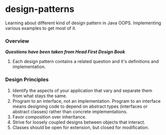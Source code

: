# design-patterns

Learning about different kind of design pattern in Java OOPS. Implementing various examples to get most of it.

### Overview
***Questions have been taken from Head First Design Book***

1. Each design pattern contains a related question and it's definitions and implementation. 

### Design Principles
1. Identify the aspects of your application that vary and separate them from what stays the same. 
2. Program to an interface, not an implementation. 
        Program to an interface means designing code to depend on abstract types (interfaces or abstract classes) rather than concrete implementations.
3. Favor composition over inheritance.
4. Strive for loosely coupled designs between objects that interact.
5. Classes should be open for extension, but closed for modification.